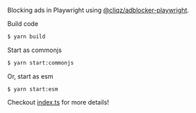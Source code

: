 Blocking ads in Playwright using [@cliqz/adblocker-playwright](https://github.com/ghostery/adblocker/tree/master/packages/adblocker-playwright).

Build code
```sh
$ yarn build
```

Start as commonjs
```sh
$ yarn start:commonjs
```

Or, start as esm
```
$ yarn start:esm
```

Checkout [index.ts](https://github.com/ghostery/adblocker/blob/master/packages/adblocker-playwright-example/index.ts) for more details!
